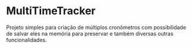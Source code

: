 # MultiTimeTracker
Projeto simples para criação de múltiplos cronômetros com possibilidade de salvar eles na memória para preservar e também diversas outras funcionalidades.
